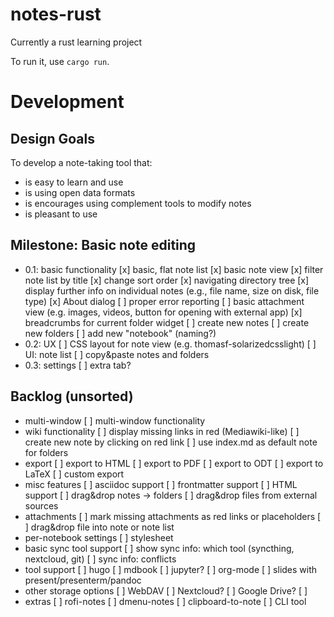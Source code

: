 # notes-rust

Currently a rust learning project

To run it, use `cargo run`.

# Development

## Design Goals

To develop a note-taking tool that:

- is easy to learn and use
- is using open data formats
- is encourages using complement tools to modify notes
- is pleasant to use

## Milestone: Basic note editing

- 0.1: basic functionality
  [x] basic, flat note list
  [x] basic note view
  [x] filter note list by title
  [x] change sort order
  [x] navigating directory tree
  [x] display further info on individual notes (e.g., file name, size on disk, file type)
  [x] About dialog
  [ ] proper error reporting
  [ ] basic attachment view (e.g. images, videos, button for opening with external app)
  [x] breadcrumbs for current folder widget
  [ ] create new notes
  [ ] create new folders
  [ ] add new "notebook" (naming?)
- 0.2: UX
  [ ] CSS layout for note view (e.g. thomasf-solarizedcsslight)
  [ ] UI: note list
  [ ] copy&paste notes and folders
- 0.3: settings
  [ ] extra tab?

## Backlog (unsorted)

- multi-window
  [ ] multi-window functionality
- wiki functionality
  [ ] display missing links in red (Mediawiki-like)
  [ ] create new note by clicking on red link
  [ ] use index.md as default note for folders
- export
  [ ] export to HTML
  [ ] export to PDF
  [ ] export to ODT
  [ ] export to LaTeX
  [ ] custom export
- misc features
  [ ] asciidoc support
  [ ] frontmatter support
  [ ] HTML support
  [ ] drag&drop notes -> folders
  [ ] drag&drop files from external sources
- attachments
  [ ] mark missing attachments as red links or placeholders
  [ ] drag&drop file into note or note list
- per-notebook settings
  [ ] stylesheet
- basic sync tool support
  [ ] show sync info: which tool (syncthing, nextcloud, git)
  [ ] sync info: conflicts
- tool support
  [ ] hugo
  [ ] mdbook
  [ ] jupyter?
  [ ] org-mode
  [ ] slides with present/presenterm/pandoc
- other storage options
  [ ] WebDAV
  [ ] Nextcloud?
  [ ] Google Drive?
  [ ]
- extras
  [ ] rofi-notes
  [ ] dmenu-notes
  [ ] clipboard-to-note
  [ ] CLI tool
